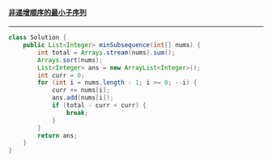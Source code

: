 #### <a href="https://leetcode.cn/problems/minimum-subsequence-in-non-increasing-order/">非递增顺序的最小子序列</a>

------------------------------------

```java
class Solution {
    public List<Integer> minSubsequence(int[] nums) {
        int total = Arrays.stream(nums).sum();
        Arrays.sort(nums);
        List<Integer> ans = new ArrayList<Integer>();
        int curr = 0;
        for (int i = nums.length - 1; i >= 0; --i) {
            curr += nums[i];
            ans.add(nums[i]);
            if (total - curr < curr) {
                break;
            }
        }
        return ans;
    }
}
```

